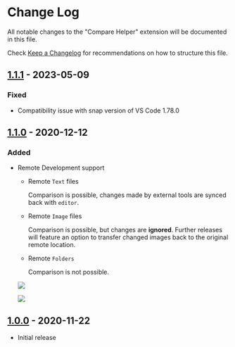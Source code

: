 # Change Log

All notable changes to the "Compare Helper" extension will be documented in this file.

Check [Keep a Changelog](http://keepachangelog.com/) for recommendations on how to structure this file.

<!-- ## [Unreleased] -->

## [1.1.1] - 2023-05-09

### Fixed

- Compatibility issue with snap version of VS Code 1.78.0

## [1.1.0] - 2020-12-12

### Added

- Remote Development support

  - Remote `Text` files

    Comparison is possible, changes made by external tools are synced back with `editor`.

  - Remote `Image` files

    Comparison is possible, but changes are **ignored**. Further releases will feature an option to transfer changed images back to the original remote location.

  - Remote `Folders`

    Comparison is not possible.

  ![](https://github.com/keewek/vscode-compare-helper/raw/main/assets/docs/710_remote.gif)

  ![](https://github.com/keewek/vscode-compare-helper/raw/main/assets/docs/remote_sync.png)

## [1.0.0] - 2020-11-22

- Initial release

[Unreleased]: https://github.com/keewek/vscode-compare-helper/compare/v1.0.0...HEAD
[1.1.1]: https://github.com/keewek/vscode-compare-helper/releases/tag/v1.1.1
[1.1.0]: https://github.com/keewek/vscode-compare-helper/releases/tag/v1.1.0
[1.0.0]: https://github.com/keewek/vscode-compare-helper/releases/tag/v1.0.0
